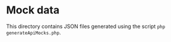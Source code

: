 # Mock data
This directory contains JSON files generated using the script `php generateApiMocks.php`.
